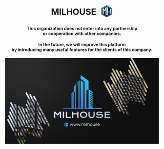<h1 align="center">
  MILHOUSE
  <img align="center" src="/assets/img/icons/webIcons/favicon-96x96.png" style="padding: 0 0 8px 8px; max-height: 40px;" />
</h1>

<h4 align="center">This organization does not enter into any partnership<br> or cooperation with other companies.</h4>

<h4 align="center">In the future, we will improve this platform<br> by introducing many useful features for the clients of this company.</h4>

<img align="center" src="/assets/img/other/githubIntro.png"/>
